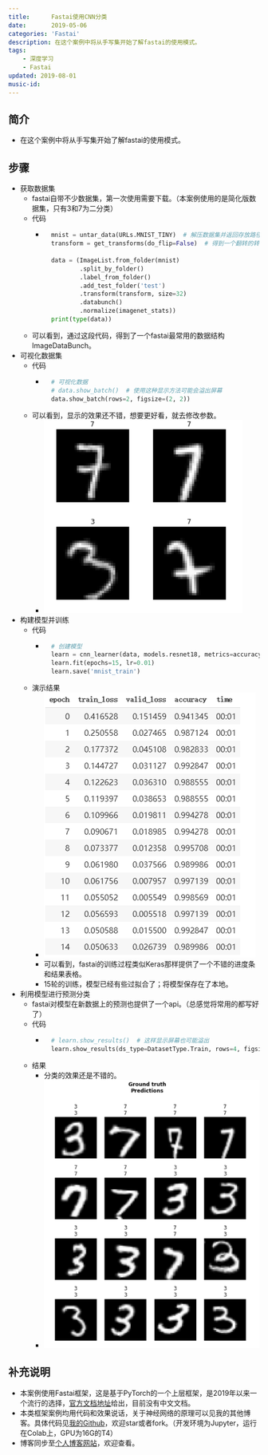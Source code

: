 ```yaml
---
title:      Fastai使用CNN分类
date:       2019-05-06
categories: 'Fastai'
description: 在这个案例中将从手写集开始了解fastai的使用模式。
tags:
    - 深度学习
    - Fastai
updated: 2019-08-01
music-id: 
---
```

## 简介
- 在这个案例中将从手写集开始了解fastai的使用模式。


## 步骤
- 获取数据集
	- fastai自带不少数据集，第一次使用需要下载。（本案例使用的是简化版数据集，只有3和7为二分类）
	- 代码
		- ```python
			mnist = untar_data(URLs.MNIST_TINY)  # 解压数据集并返回存放路径
			transform = get_transforms(do_flip=False)  # 得到一个翻转的转化器
			
			data = (ImageList.from_folder(mnist)
					.split_by_folder()          
					.label_from_folder()
					.add_test_folder('test')
					.transform(transform, size=32)
					.databunch()
					.normalize(imagenet_stats)) 
			print(type(data))
			```
	- 可以看到，通过这段代码，得到了一个fastai最常用的数据结构ImageDataBunch。
- 可视化数据集
	- 代码
		- ```python
			# 可视化数据
			# data.show_batch()  # 使用这种显示方法可能会溢出屏幕
			data.show_batch(rows=2, figsize=(2, 2))
			```
	- 可以看到，显示的效果还不错，想要更好看，就去修改参数。
		- ![](/asset/2019-05-06/data.png)
- 构建模型并训练
	- 代码
		- ```python
			# 创建模型
			learn = cnn_learner(data, models.resnet18, metrics=accuracy)  # 创建模型，使用预训练模型
			learn.fit(epochs=15, lr=0.01)
			learn.save('mnist_train')
			```
	- 演示结果
		- ![](/asset/2019-05-06/train.png)
		- 可以看到，fastai的训练过程类似Keras那样提供了一个不错的进度条和结果表格。
		- 15轮的训练，模型已经有些过拟合了；将模型保存在了本地。
- 利用模型进行预测分类
	- fastai对模型在新数据上的预测也提供了一个api。（总感觉将常用的都写好了）
	- 代码
		- ```python
			# learn.show_results()  # 这样显示屏幕也可能溢出
			learn.show_results(ds_type=DatasetType.Train, rows=4, figsize=(8,10))  # 这里指定数据分布类型为Train这样就不会显示有序数据而是打乱显示
			```
	- 结果
		- 分类的效果还是不错的。
		- ![](/asset/2019-05-06/pred.png)


## 补充说明
- 本案例使用Fastai框架，这是基于PyTorch的一个上层框架，是2019年以来一个流行的选择，[官方文档地址](https://docs.fast.ai/)给出，目前没有中文文档。
- 本类框架案例均用代码和效果说话，关于神经网络的原理可以见我的其他博客。具体代码见[我的Github](https://github.com/luanshiyinyang/Tutorial/tree/Fastai/ClassificationDemo)，欢迎star或者fork。（开发环境为Jupyter，运行在Colab上，GPU为16G的T4）
- 博客同步至[个人博客网站](https://luanshiyinyang.github.io)，欢迎查看。